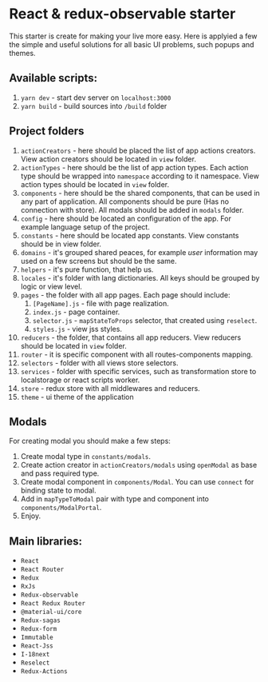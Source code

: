 # React & redux-observable starter
This starter is create for making your live more easy. Here is applyied a few the simple and useful solutions for all basic UI problems, such popups and themes.

## Available scripts:

1. `yarn dev` - start dev server on `localhost:3000`
2. `yarn build` - build sources into `/build` folder

## Project folders
1. `actionCreators` - here should be placed the list of app actions creators. View action creators should be located in `view` folder.
2. `actionTypes` - here should be the list of app action types. Each action type should be wrapped into `namespace` according to it namespace. View action types should be located in `view` folder.
3. `components` - here should be the shared components, that can be used in any part of application. All components should be pure (Has no connection with store). All modals should be added in `modals` folder.
4. `config` - here should be located an configuration of the app. For example language setup of the project.
5. `constants` - here should be located app constants. View constants should be in view folder.
6. `domains` - it's grouped shared peaces, for example *user* information may used on a few screens but should be the same.
7. `helpers` - it's pure function, that help us.
8. `locales` - it's folder with lang dictionaries. All keys should be grouped by logic or view level.
9. `pages` - the folder with all app pages. Each page should include:
    1. `[PageName].js` - file with page realization.
    2. `index.js` - page container.
    3. `selector.js` - `mapStateToProps` selector, that created using `reselect`.
    4. `styles.js` - view jss styles.
10. `reducers` - the folder, that contains all app reducers. View reducers should be located in `view` folder.
11. `router` - it is specific component with all routes-components mapping.
13. `selectors` - folder with all views store selectors.
14. `services` - folder with specific services, such as transformation store to localstorage or react scripts worker.
16. `store` - redux store with all middlewares and reducers.
17. `theme` - ui theme of the application

## Modals
For creating modal you should make a few steps:
1. Create modal type in `constants/modals`.
2. Create action creator in `actionCreators/modals` using `openModal` as base and pass required type.
3. Create modal component in `components/Modal`. You can use `connect` for binding state to modal.
4. Add in `mapTypeToModal` pair with type and component into `components/ModalPortal`.
5. Enjoy.

## Main libraries:
* `React`
* `React Router`
* `Redux`
* `RxJs`
* `Redux-observable`
* `React Redux Router`
* `@material-ui/core`
* `Redux-sagas`
* `Redux-form`
* `Immutable`
* `React-Jss`
* `I-18next`
* `Reselect`
* `Redux-Actions`
